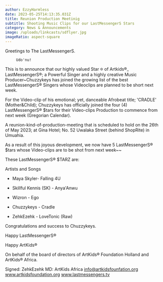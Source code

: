 ```yaml
---
author: EzzyHarmless
date: 2023-05-25T14:13:35.031Z
title: Reunion Production Meetinig
subtitle: Shooting Music Clips for our LastMessengerS Stars
category: News & Announcements
image: /uploads/linkcasts/sdflyer.jpg
imageRatio: aspect-square
---
```

Greetings to The LastMessengerS.

         Udo'nu!

This is to announce that our highly valued Star 🔯 of Artkids®_
LastMessengerS®; a Powerful Singer and a highly creative Music Producer~Chuzzykeys has joined the growing list of  the best LastMessengerS® Singers whose Videoclips are planned to be short next week.

For the Video-clip of his emotional; yet, danceable Afrobeat title; 'CRADLE' 
(Mother&Child); Chuzzykeys has officially joined the four (4)
LastMessengerS® $tars for their Video-clips Production to commence from next week (Gregorian Calendar).

A reunion-kind-of-production-meeting that is scheduled to hold on the 26th of May 2023; at Gina Hotel; No. 52 Uwalaka Street (behind ShopRite) in Umuahia.

As a result of this joyous development, we now have 5 LastMessengerS® $tars whose Video-clips are to be shot from next week~~

 These LastMessengerS® $TARZ are:

Artists and Songs

* Maya Skyler- Falling 4U

* Skillful Kennis (SK) - Anya'Anwu

* Wizron - Ego

* Chuzzykeys - Cradle
 
* ZehkEzehk - LoveTonic (Raw)

Congratulations and success to Chuzzykeys.

Happy LastMessengerS®

Happy ArtKids®

On behalf of the board of directors of ArtKids® Foundation Holland and ArtKids® Africa.

Signed:
ZehkEzehk
MD: ArtKids Africa
info@artkidsfounfation.org www.artkidsfoundation.org
www.lastmessengers.tv